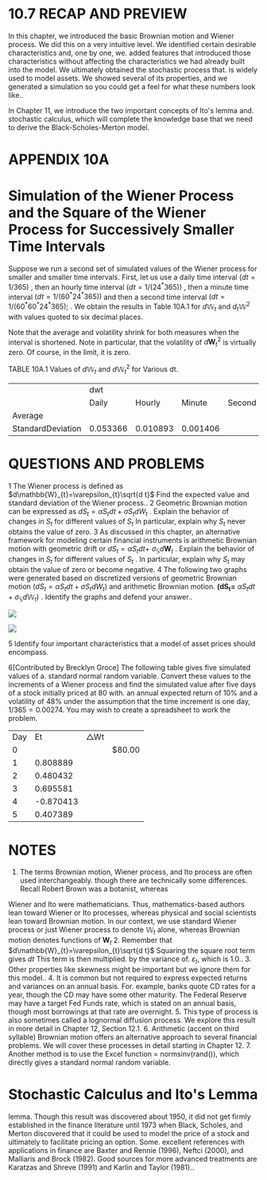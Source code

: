 # 10.7 RECAP AND PREVIEW

In this chapter, we introduced the basic Brownian motion and Wiener process. We did this on a very intuitive level. We identified certain desirable characteristics and, one by one, we. added features that introduced those characteristics without affecting the characteristics we had already built into the model. We ultimately obtained the stochastic process that. is widely used to model assets. We showed several of its properties, and we generated a simulation so you could get a feel for what these numbers look like..

In Chapter 11, we introduce the two important concepts of Ito's lemma and. stochastic calculus, which will complete the knowledge base that we need to derive the Black-Scholes-Merton model.

# APPENDIX 10A

# Simulation of the Wiener Process and the Square of the Wiener Process for Successively Smaller Time Intervals

Suppose we run a second set of simulated values of the Wiener process for smaller and smaller time intervals. First, let us use a daily time interval $(d t=1/365)$ , then an hourly time interval $(d t=1/\left(24^{*}365\right))$ , then a minute time interval $(d t=1/\left(60^{*}24^{*}365\right))$ and then a second time interval $(d t=1/\left(60^{*}60^{*}24^{*}365\right);$ . We obtain the results in Table 10A.1 for $d\mathbb{W}_{t}$ and $d_{t}\mathbb{W}^{2}$ with values quoted to six decimal places.

Note that the average and volatility shrink for both measures when the interval is shortened. Note in particular, that the volatility of $d\mathbf{W}_{t}^{2}$ is virtually zero. Of course, in the limit, it is zero.

TABLE 10A.1 Values of $d\mathbb{W}_{t}$ and $d\mathbb{W}_{t}^{2}$ for Various dt.


<html><body><table><tr><td rowspan="2"></td><td colspan="4">dwt</td><td colspan="4">dW2</td></tr><tr><td>Daily</td><td>Hourly</td><td>Minute</td><td>Second</td><td>Daily</td><td>Hourly</td><td>Minute</td><td>Second</td></tr><tr><td>Average</td><td></td><td></td><td></td><td></td><td></td><td></td><td></td><td></td></tr><tr><td>StandardDeviation</td><td>0.053366</td><td>0.010893</td><td>0.001406</td><td></td><td></td><td></td><td></td><td></td></tr></table></body></html>

# QUESTIONS AND PROBLEMS

1 The Wiener process is defined as $d\mathbb{W}_{t}=\varepsilon_{t}\sqrt{d t}$ Find the expected value and standard deviation of the Wiener process..
2 Geometric Brownian motion can be expressed as $d S_{t}=\alpha S_{t}d t+\sigma S_{t}d W_{t}$ . Explain the behavior of changes in $S_{t}$ for different values of $S_{t}$ In particular, explain why $S_{t}$ never obtains the value of zero.
3 As discussed in this chapter, an alternative framework for modeling certain financial instruments is arithmetic Brownian motion with geometric drift or $d S_{t}=\alpha S_{t}d t+$ $\sigma_{\mathbb{S}}d\boldsymbol{W}_{t}$ . Explain the behavior of changes in $S_{t}$ for different values of $S_{t}$ . In particular, explain why $S_{t}$ may obtain the value of zero or become negative.
4  The following two graphs were generated based on discretized versions of geometric Brownian motion $(d S_{t}=\alpha S_{t}d t+\sigma S_{t}d W_{t})$ and arithmetic Brownian motion. $\boldsymbol{(d S_{t}=}$ $\alpha S_{t}d t+\sigma_{\mathbb{S}}d\mathbb{W}_{t})$ . Identify the graphs and defend your answer..

![](images/092ce51f46925dbac23f0b67e2bf25066dac10f1b7f98d412c09dc992e6d57ce.jpg)

![](images/a2b3e03fca0d617dadb1778a57239291ca8f86e22d941d21cf3aa7a0ee833e00.jpg)

5  Identify four important characteristics that a model of asset prices should encompass.

6[Contributed by Brecklyn Groce] The following table gives five simulated values of a. standard normal random variable. Convert these values to the increments of a Wiener process and find the simulated value after five days of a stock initially priced at 80 with. an annual expected return of $10\%$ and a volatility of $48\%$ under the assumption that the time increment is one day, $1/365=0.00274.$ You may wish to create a spreadsheet to work the problem.

<html><body><table><tr><td>Day</td><td>Et</td><td>△Wt</td><td></td></tr><tr><td>0</td><td></td><td></td><td>$80.00</td></tr><tr><td>1</td><td>0.808889</td><td></td><td></td></tr><tr><td>2</td><td>0.480432</td><td></td><td></td></tr><tr><td>3</td><td>0.695581</td><td></td><td></td></tr><tr><td>4</td><td>-0.870413</td><td></td><td></td></tr><tr><td>5</td><td>0.407389</td><td></td><td></td></tr></table></body></html>

# NOTES

1. The terms Brownian motion, Wiener process, and Ito process are often used interchangeably. though there are technically some differences. Recall Robert Brown was a botanist, whereas

Wiener and Ito were mathematicians. Thus, mathematics-based authors lean toward Wiener or Ito processes, whereas physical and social scientists lean toward Brownian motion. In our context, we use standard Wiener process or just Wiener process to denote $\mathbb{W}_{t}$ alone, whereas Brownian motion denotes functions of $\mathbf{\boldsymbol{W}}_{t}$
2. Remember that $d\mathbb{W}_{t}=\varepsilon_{t}\sqrt{d t}$ Squaring the square root term gives $d t$ This term is then multiplied. by the variance of. $\varepsilon_{t},$ which is 1.0..
3. Other properties like skewness might be important but we ignore them for this model..
4. It is common but not required to express expected returns and variances on an annual basis. For. example, banks quote CD rates for a year, though the CD may have some other maturity. The Federal Reserve may have a target Fed Funds rate, which is stated on an annual basis, though most borrowings at that rate are overnight.
5. This type of process is also sometimes called a lognormal diffusion process. We explore this result in more detail in Chapter 12, Section 12.1.
6. Arithmetic (accent on third syllable) Brownian motion offers an alternative approach to several financial problems. We will cover these processes in detail starting in Chapter 12.
7. Another method is to use the Excel function $=$ normsinv(rand()), which directly gives a standard normal random variable.

# Stochastic Calculus and Ito's Lemma

lemma. Though this result was discovered about 1950, it did not get firmly established in the finance literature until 1973 when Black, Scholes, and Merton discovered that it could be used to model the price of a stock and ultimately to facilitate pricing an option. Some. excellent references with applications in finance are Baxter and Rennie (1996), Neftci (2000), and Malliaris and Brock (1982). Good sources for more advanced treatments are Karatzas and Shreve (1991) and Karlin and Taylor (1981)..
